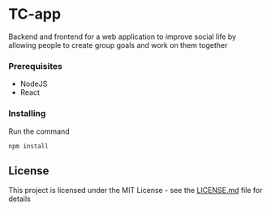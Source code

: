 # TC-app
Backend and frontend for a web application to improve social life by allowing people to create group goals and work on them together

### Prerequisites

* NodeJS
* React

### Installing

Run the command

```
npm install
```


## License

This project is licensed under the MIT License - see the [LICENSE.md](LICENSE.md) file for details
